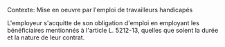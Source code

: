 Contexte: Mise en oeuvre par l'emploi de travailleurs handicapés

L'employeur s'acquitte de son obligation d'emploi en employant les bénéficiaires mentionnés à l'article L. 5212-13, quelles que soient la durée et la nature de leur contrat.